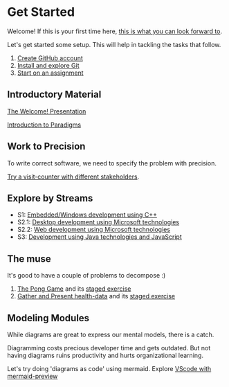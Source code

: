 # Get Started

Welcome! If this is your first time here,
[this is what you can look forward to](look-forward.md).

Let's get started some setup. This will help in tackling the tasks that follow.

1. [Create GitHub account](https://github.com/)
1. [Install and explore Git](git-resources.md)
1. [Start on an assignment](startup-assignment.md)

## Introductory Material

[The Welcome! Presentation](material/get-started-2020-distr.pdf)

[Introduction to Paradigms](material/paradigms-intro-distr.pdf)

## Work to Precision

To write correct software, we need to specify the problem with precision.

[Try a visit-counter with different stakeholders](https://classroom.github.com/a/IBo-ej_p).

## Explore by Streams

- S1: [Embedded/Windows development using C++](S1-assignments.md)
- S2.1: [Desktop development using Microsoft technologies](S21-assignments.md)
- S2.2: [Web development using Microsoft technologies](S22-assignments.md)
- S3: [Development using Java technologies and JavaScript](S3-assignments.md)

## The muse

It's good to have a couple of problems to decompose :)

1. [The Pong Game](pong-game.md) and its
[staged exercise](https://classroom.github.com/a/P509YaXc)
1. [Gather and Present health-data](gather-present-fit.md) and its
[staged exercise](https://classroom.github.com/a/JtsFO5Lg)

## Modeling Modules

While diagrams are great to express our mental models, there is a catch.

Diagramming costs precious developer time and gets outdated.
But not having diagrams ruins productivity and hurts organizational learning.

Let's try doing 'diagrams as code' using mermaid.
Explore [VScode with mermaid-preview](vscode-with-preview.md)
